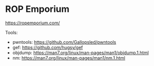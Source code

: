 # ROP Emporium

https://ropemporium.com/

Tools:
- pwntools: https://github.com/Gallopsled/pwntools
- gef: https://github.com/hugsy/gef
- objdump: https://man7.org/linux/man-pages/man1/objdump.1.html
- nm: https://man7.org/linux/man-pages/man1/nm.1.html
